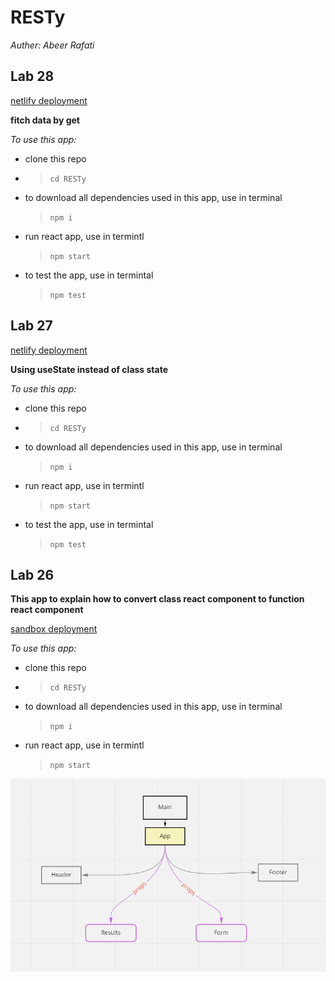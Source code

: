 # RESTy

_Auther: Abeer Rafati_
## Lab 28

[netlify deployment](https://hopeful-yonath-767358.netlify.app/)

**fitch data by get**

_To use this app:_

- clone this repo
- > `cd RESTy`
- to download all dependencies used in this app, use in terminal
  > `npm i`
- run react app, use in termintl
  > `npm start`
- to test the app, use in termintal
  > `npm test`


## Lab 27

[netlify deployment](https://hopeful-yonath-767358.netlify.app/)

**Using useState instead of class state**

_To use this app:_

- clone this repo
- > `cd RESTy`
- to download all dependencies used in this app, use in terminal
  > `npm i`
- run react app, use in termintl
  > `npm start`
- to test the app, use in termintal
  > `npm test`

## Lab 26

**This app to explain how to convert class react component to function react component**

[sandbox deployment](https://codesandbox.io/s/cold-moon-0mzqm)

_To use this app:_

- clone this repo
- > `cd RESTy`
- to download all dependencies used in this app, use in terminal
  > `npm i`
- run react app, use in termintl
  > `npm start`

![image](lab26.PNG)



